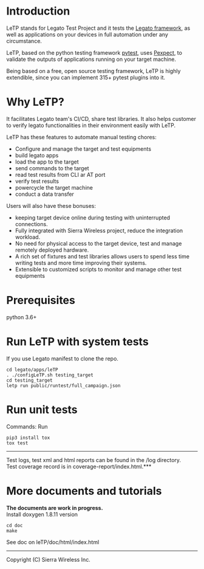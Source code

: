 # Introduction

LeTP stands for Legato Test Project and it tests the
<A HREF="https://github.com/legatoproject/legato-af">Legato framework</a>,
as well as applications on your devices in full automation
under any circumstance.<br>

LeTP, based on the python testing framework
<a HREF="https://docs.pytest.org/en/stable/">pytest</a>, uses
<a HREF="https://pexpect.readthedocs.io/en/stable/">Pexpect</a>,
to validate the outputs of applications running on your target machine.

Being based on a free, open source testing framework, LeTP is highly extendible,
since you can implement 315+ pytest plugins into it. <br>

# Why LeTP?
It facilitates Legato team's CI/CD, share test libraries.
It also helps customer to verify legato functionalities in
their environment easily with LeTP.

LeTP has these features to automate manual testing chores:

- Configure and manage the target and test equipments
- build legato apps
- load the app to the target
- send commands to the target
- read test results from CLI ar AT port
- verify test results
- powercycle the target machine
- conduct a data transfer

Users will also have these bonuses:

- keeping target device online during testing with uninterrupted connections.
- Fully integrated with Sierra Wireless project, reduce the integration workload.
- No need for physical access to the target device,
  test and manage remotely deployed hardware.
- A rich set of fixtures and test libraries allows users to spend less time
  writing tests and more time improving their systems.
- Extensible to customized scripts to monitor and manage other test equipments

# Prerequisites
python 3.6+ <br>

# Run LeTP with system tests
If you use Legato manifest to clone the repo. <br>
```
cd legato/apps/leTP
. ./configLeTP.sh testing_target
cd testing_target
letp run public/runtest/full_campaign.json
```

# Run unit tests
Commands:
Run
```
pip3 install tox
tox test
```

***
Test logs, test xml and html reports can be found in the /log directory. <br>
Test coverage record is in coverage-report/index.html.***

# More documents and tutorials
**The documents are work in progress.** <br>
Install doxygen 1.8.11 version <br>
```
cd doc
make
```
See doc on leTP/doc/html/index.html

* * *
Copyright (C) Sierra Wireless Inc.
